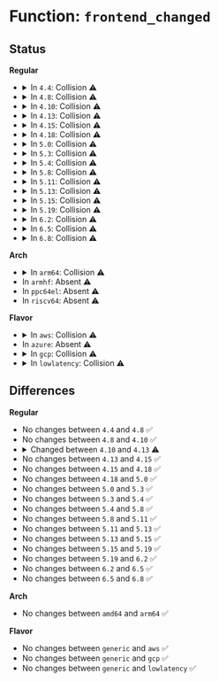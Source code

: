 # Function: <code>frontend_changed</code>

## Status
<b>Regular</b>
<ul>
<li>
<details>
<summary>In <code>4.4</code>: Collision ⚠️</summary>

```c
void frontend_changed(struct xenbus_watch *watch, const char **vec, unsigned int len);
```

**Collision:** Static-Static Collision

**Inline:** No

**Transformation:** False

**Instances:**

```
In drivers/xen/xenbus/xenbus_probe_backend.c (ffffffff814cfb30)
Location: drivers/xen/xenbus/xenbus_probe_backend.c:184
Inline: False
```
```
In drivers/xen/xenbus/xenbus_probe_frontend.c (ffffffff814d13a0)
Location: drivers/xen/xenbus/xenbus_probe_frontend.c:163
Inline: False
```
**Symbols:**

```
ffffffff814cfb30-ffffffff814cfb42: frontend_changed (STB_LOCAL)
ffffffff814d13a0-ffffffff814d13e9: frontend_changed (STB_LOCAL)
```
</details>
</li>
<li>
<details>
<summary>In <code>4.8</code>: Collision ⚠️</summary>

```c
void frontend_changed(struct xenbus_watch *watch, const char **vec, unsigned int len);
```

**Collision:** Static-Static Collision

**Inline:** No

**Transformation:** False

**Instances:**

```
In drivers/xen/xenbus/xenbus_probe_backend.c (ffffffff81520740)
Location: drivers/xen/xenbus/xenbus_probe_backend.c:184
Inline: False
```
```
In drivers/xen/xenbus/xenbus_probe_frontend.c (ffffffff815220b0)
Location: drivers/xen/xenbus/xenbus_probe_frontend.c:156
Inline: False
```
**Symbols:**

```
ffffffff81520740-ffffffff81520752: frontend_changed (STB_LOCAL)
ffffffff815220b0-ffffffff815220f5: frontend_changed (STB_LOCAL)
```
</details>
</li>
<li>
<details>
<summary>In <code>4.10</code>: Collision ⚠️</summary>

```c
void frontend_changed(struct xenbus_watch *watch, const char **vec, unsigned int len);
```

**Collision:** Static-Static Collision

**Inline:** No

**Transformation:** False

**Instances:**

```
In drivers/xen/xenbus/xenbus_probe_backend.c (ffffffff8154cbc0)
Location: drivers/xen/xenbus/xenbus_probe_backend.c:184
Inline: False
```
```
In drivers/xen/xenbus/xenbus_probe_frontend.c (ffffffff8154e580)
Location: drivers/xen/xenbus/xenbus_probe_frontend.c:156
Inline: False
```
**Symbols:**

```
ffffffff8154cbc0-ffffffff8154cbd2: frontend_changed (STB_LOCAL)
ffffffff8154e580-ffffffff8154e5c5: frontend_changed (STB_LOCAL)
```
</details>
</li>
<li>
<details>
<summary>In <code>4.13</code>: Collision ⚠️</summary>

```c
void frontend_changed(struct xenbus_watch *watch, const char *path, const char *token);
```

**Collision:** Static-Static Collision

**Inline:** No

**Transformation:** False

**Instances:**

```
In drivers/xen/xenbus/xenbus_probe_backend.c (ffffffff81560f50)
Location: drivers/xen/xenbus/xenbus_probe_backend.c:183
Inline: False
```
```
In drivers/xen/xenbus/xenbus_probe_frontend.c (ffffffff81562a10)
Location: drivers/xen/xenbus/xenbus_probe_frontend.c:155
Inline: False
```
**Symbols:**

```
ffffffff81560f50-ffffffff81560f62: frontend_changed (STB_LOCAL)
ffffffff81562a10-ffffffff81562a55: frontend_changed (STB_LOCAL)
```
</details>
</li>
<li>
<details>
<summary>In <code>4.15</code>: Collision ⚠️</summary>

```c
void frontend_changed(struct xenbus_watch *watch, const char *path, const char *token);
```

**Collision:** Static-Static Collision

**Inline:** No

**Transformation:** False

**Instances:**

```
In drivers/xen/xenbus/xenbus_probe_backend.c (ffffffff815c5240)
Location: drivers/xen/xenbus/xenbus_probe_backend.c:183
Inline: False
```
```
In drivers/xen/xenbus/xenbus_probe_frontend.c (ffffffff815c6d10)
Location: drivers/xen/xenbus/xenbus_probe_frontend.c:155
Inline: False
```
**Symbols:**

```
ffffffff815c5240-ffffffff815c5252: frontend_changed (STB_LOCAL)
ffffffff815c6d10-ffffffff815c6d55: frontend_changed (STB_LOCAL)
```
</details>
</li>
<li>
<details>
<summary>In <code>4.18</code>: Collision ⚠️</summary>

```c
void frontend_changed(struct xenbus_watch *watch, const char *path, const char *token);
```

**Collision:** Static-Static Collision

**Inline:** No

**Transformation:** False

**Instances:**

```
In drivers/xen/xenbus/xenbus_probe_backend.c (ffffffff815fd940)
Location: drivers/xen/xenbus/xenbus_probe_backend.c:183
Inline: False
```
```
In drivers/xen/xenbus/xenbus_probe_frontend.c (ffffffff815ff4b0)
Location: drivers/xen/xenbus/xenbus_probe_frontend.c:155
Inline: False
```
**Symbols:**

```
ffffffff815fd940-ffffffff815fd952: frontend_changed (STB_LOCAL)
ffffffff815ff4b0-ffffffff815ff4f5: frontend_changed (STB_LOCAL)
```
</details>
</li>
<li>
<details>
<summary>In <code>5.0</code>: Collision ⚠️</summary>

```c
void frontend_changed(struct xenbus_watch *watch, const char *path, const char *token);
```

**Collision:** Static-Static Collision

**Inline:** No

**Transformation:** False

**Instances:**

```
In drivers/xen/xenbus/xenbus_probe_backend.c (ffffffff81618a10)
Location: drivers/xen/xenbus/xenbus_probe_backend.c:183
Inline: False
```
```
In drivers/xen/xenbus/xenbus_probe_frontend.c (ffffffff8161a580)
Location: drivers/xen/xenbus/xenbus_probe_frontend.c:155
Inline: False
```
**Symbols:**

```
ffffffff81618a10-ffffffff81618a22: frontend_changed (STB_LOCAL)
ffffffff8161a580-ffffffff8161a5c5: frontend_changed (STB_LOCAL)
```
</details>
</li>
<li>
<details>
<summary>In <code>5.3</code>: Collision ⚠️</summary>

```c
void frontend_changed(struct xenbus_watch *watch, const char *path, const char *token);
```

**Collision:** Static-Static Collision

**Inline:** No

**Transformation:** False

**Instances:**

```
In drivers/xen/xenbus/xenbus_probe_backend.c (ffffffff8164c700)
Location: drivers/xen/xenbus/xenbus_probe_backend.c:183
Inline: False
```
```
In drivers/xen/xenbus/xenbus_probe_frontend.c (ffffffff8164e330)
Location: drivers/xen/xenbus/xenbus_probe_frontend.c:156
Inline: False
```
**Symbols:**

```
ffffffff8164c700-ffffffff8164c712: frontend_changed (STB_LOCAL)
ffffffff8164e330-ffffffff8164e377: frontend_changed (STB_LOCAL)
```
</details>
</li>
<li>
<details>
<summary>In <code>5.4</code>: Collision ⚠️</summary>

```c
void frontend_changed(struct xenbus_watch *watch, const char *path, const char *token);
```

**Collision:** Static-Static Collision

**Inline:** No

**Transformation:** False

**Instances:**

```
In drivers/xen/xenbus/xenbus_probe_backend.c (ffffffff8166eb90)
Location: drivers/xen/xenbus/xenbus_probe_backend.c:183
Inline: False
```
```
In drivers/xen/xenbus/xenbus_probe_frontend.c (ffffffff81670810)
Location: drivers/xen/xenbus/xenbus_probe_frontend.c:156
Inline: False
```
**Symbols:**

```
ffffffff8166eb90-ffffffff8166eba2: frontend_changed (STB_LOCAL)
ffffffff81670810-ffffffff81670857: frontend_changed (STB_LOCAL)
```
</details>
</li>
<li>
<details>
<summary>In <code>5.8</code>: Collision ⚠️</summary>

```c
void frontend_changed(struct xenbus_watch *watch, const char *path, const char *token);
```

**Collision:** Static-Static Collision

**Inline:** No

**Transformation:** False

**Instances:**

```
In drivers/xen/xenbus/xenbus_probe_backend.c (ffffffff8171eef0)
Location: drivers/xen/xenbus/xenbus_probe_backend.c:183
Inline: False
```
```
In drivers/xen/xenbus/xenbus_probe_frontend.c (ffffffff81720e10)
Location: drivers/xen/xenbus/xenbus_probe_frontend.c:177
Inline: False
```
**Symbols:**

```
ffffffff8171eef0-ffffffff8171ef02: frontend_changed (STB_LOCAL)
ffffffff81720e10-ffffffff81720e59: frontend_changed (STB_LOCAL)
```
</details>
</li>
<li>
<details>
<summary>In <code>5.11</code>: Collision ⚠️</summary>

```c
void frontend_changed(struct xenbus_watch *watch, const char *path, const char *token);
```

**Collision:** Static-Static Collision

**Inline:** No

**Transformation:** False

**Instances:**

```
In drivers/xen/xenbus/xenbus_probe_backend.c (ffffffff8173be50)
Location: drivers/xen/xenbus/xenbus_probe_backend.c:189
Inline: False
```
```
In drivers/xen/xenbus/xenbus_probe_frontend.c (ffffffff8173dd70)
Location: drivers/xen/xenbus/xenbus_probe_frontend.c:177
Inline: False
```
**Symbols:**

```
ffffffff8173be50-ffffffff8173be62: frontend_changed (STB_LOCAL)
ffffffff8173dd70-ffffffff8173ddb9: frontend_changed (STB_LOCAL)
```
</details>
</li>
<li>
<details>
<summary>In <code>5.13</code>: Collision ⚠️</summary>

```c
void frontend_changed(struct xenbus_watch *watch, const char *path, const char *token);
```

**Collision:** Static-Static Collision

**Inline:** No

**Transformation:** False

**Instances:**

```
In drivers/xen/xenbus/xenbus_probe_backend.c (ffffffff8171f9b0)
Location: drivers/xen/xenbus/xenbus_probe_backend.c:189
Inline: False
```
```
In drivers/xen/xenbus/xenbus_probe_frontend.c (ffffffff817218e0)
Location: drivers/xen/xenbus/xenbus_probe_frontend.c:177
Inline: False
```
**Symbols:**

```
ffffffff8171f9b0-ffffffff8171f9c2: frontend_changed (STB_LOCAL)
ffffffff817218e0-ffffffff81721929: frontend_changed (STB_LOCAL)
```
</details>
</li>
<li>
<details>
<summary>In <code>5.15</code>: Collision ⚠️</summary>

```c
void frontend_changed(struct xenbus_watch *watch, const char *path, const char *token);
```

**Collision:** Static-Static Collision

**Inline:** No

**Transformation:** False

**Instances:**

```
In drivers/xen/xenbus/xenbus_probe_backend.c (ffffffff8179e7d0)
Location: drivers/xen/xenbus/xenbus_probe_backend.c:189
Inline: False
```
```
In drivers/xen/xenbus/xenbus_probe_frontend.c (ffffffff817a0700)
Location: drivers/xen/xenbus/xenbus_probe_frontend.c:177
Inline: False
```
**Symbols:**

```
ffffffff8179e7d0-ffffffff8179e7e2: frontend_changed (STB_LOCAL)
ffffffff817a0700-ffffffff817a0746: frontend_changed (STB_LOCAL)
```
</details>
</li>
<li>
<details>
<summary>In <code>5.19</code>: Collision ⚠️</summary>

```c
void frontend_changed(struct xenbus_watch *watch, const char *path, const char *token);
```

**Collision:** Static-Static Collision

**Inline:** No

**Transformation:** False

**Instances:**

```
In drivers/xen/xenbus/xenbus_probe_backend.c (ffffffff818d8150)
Location: drivers/xen/xenbus/xenbus_probe_backend.c:189
Inline: False
```
```
In drivers/xen/xenbus/xenbus_probe_frontend.c (ffffffff818da150)
Location: drivers/xen/xenbus/xenbus_probe_frontend.c:177
Inline: False
```
**Symbols:**

```
ffffffff818d8150-ffffffff818d816e: frontend_changed (STB_LOCAL)
ffffffff818da150-ffffffff818da1a1: frontend_changed (STB_LOCAL)
```
</details>
</li>
<li>
<details>
<summary>In <code>6.2</code>: Collision ⚠️</summary>

```c
void frontend_changed(struct xenbus_watch *watch, const char *path, const char *token);
```

**Collision:** Static-Static Collision

**Inline:** No

**Transformation:** False

**Instances:**

```
In drivers/xen/xenbus/xenbus_probe_backend.c (ffffffff81a2aa70)
Location: drivers/xen/xenbus/xenbus_probe_backend.c:189
Inline: False
```
```
In drivers/xen/xenbus/xenbus_probe_frontend.c (ffffffff81a2cda0)
Location: drivers/xen/xenbus/xenbus_probe_frontend.c:177
Inline: False
```
**Symbols:**

```
ffffffff81a2aa70-ffffffff81a2aa8e: frontend_changed (STB_LOCAL)
ffffffff81a2cda0-ffffffff81a2cdf1: frontend_changed (STB_LOCAL)
```
</details>
</li>
<li>
<details>
<summary>In <code>6.5</code>: Collision ⚠️</summary>

```c
void frontend_changed(struct xenbus_watch *watch, const char *path, const char *token);
```

**Collision:** Static-Static Collision

**Inline:** No

**Transformation:** False

**Instances:**

```
In drivers/xen/xenbus/xenbus_probe_backend.c (ffffffff81a74220)
Location: drivers/xen/xenbus/xenbus_probe_backend.c:189
Inline: False
```
```
In drivers/xen/xenbus/xenbus_probe_frontend.c (ffffffff81a76550)
Location: drivers/xen/xenbus/xenbus_probe_frontend.c:177
Inline: False
```
**Symbols:**

```
ffffffff81a74220-ffffffff81a7423e: frontend_changed (STB_LOCAL)
ffffffff81a76550-ffffffff81a765a1: frontend_changed (STB_LOCAL)
```
</details>
</li>
<li>
<details>
<summary>In <code>6.8</code>: Collision ⚠️</summary>

```c
void frontend_changed(struct xenbus_watch *watch, const char *path, const char *token);
```

**Collision:** Static-Static Collision

**Inline:** No

**Transformation:** False

**Instances:**

```
In drivers/xen/xenbus/xenbus_probe_backend.c (ffffffff81ac6380)
Location: drivers/xen/xenbus/xenbus_probe_backend.c:189
Inline: False
```
```
In drivers/xen/xenbus/xenbus_probe_frontend.c (ffffffff81ac8740)
Location: drivers/xen/xenbus/xenbus_probe_frontend.c:177
Inline: False
```
**Symbols:**

```
ffffffff81ac6380-ffffffff81ac639e: frontend_changed (STB_LOCAL)
ffffffff81ac8740-ffffffff81ac8791: frontend_changed (STB_LOCAL)
```
</details>
</li>
</ul>
<b>Arch</b>
<ul>
<li>
<details>
<summary>In <code>arm64</code>: Collision ⚠️</summary>

```c
void frontend_changed(struct xenbus_watch *watch, const char *path, const char *token);
```

**Collision:** Static-Static Collision

**Inline:** No

**Transformation:** False

**Instances:**

```
In drivers/xen/xenbus/xenbus_probe_backend.c (ffff800010839850)
Location: drivers/xen/xenbus/xenbus_probe_backend.c:183
Inline: False
```
```
In drivers/xen/xenbus/xenbus_probe_frontend.c (ffff80001083b9c8)
Location: drivers/xen/xenbus/xenbus_probe_frontend.c:156
Inline: False
```
**Symbols:**

```
ffff800010839850-ffff800010839898: frontend_changed (STB_LOCAL)
ffff80001083b9c8-ffff80001083ba44: frontend_changed (STB_LOCAL)
```
</details>
</li>
<li>
In <code>armhf</code>: Absent ⚠️
</li>
<li>
In <code>ppc64el</code>: Absent ⚠️
</li>
<li>
In <code>riscv64</code>: Absent ⚠️
</li>
</ul>
<b>Flavor</b>
<ul>
<li>
<details>
<summary>In <code>aws</code>: Collision ⚠️</summary>

```c
void frontend_changed(struct xenbus_watch *watch, const char *path, const char *token);
```

**Collision:** Static-Static Collision

**Inline:** No

**Transformation:** False

**Instances:**

```
In drivers/xen/xenbus/xenbus_probe_backend.c (ffffffff81634c50)
Location: drivers/xen/xenbus/xenbus_probe_backend.c:183
Inline: False
```
```
In drivers/xen/xenbus/xenbus_probe_frontend.c (ffffffff816368d0)
Location: drivers/xen/xenbus/xenbus_probe_frontend.c:156
Inline: False
```
**Symbols:**

```
ffffffff81634c50-ffffffff81634c62: frontend_changed (STB_LOCAL)
ffffffff816368d0-ffffffff81636917: frontend_changed (STB_LOCAL)
```
</details>
</li>
<li>
In <code>azure</code>: Absent ⚠️
</li>
<li>
<details>
<summary>In <code>gcp</code>: Collision ⚠️</summary>

```c
void frontend_changed(struct xenbus_watch *watch, const char *path, const char *token);
```

**Collision:** Static-Static Collision

**Inline:** No

**Transformation:** False

**Instances:**

```
In drivers/xen/xenbus/xenbus_probe_backend.c (ffffffff816629d0)
Location: drivers/xen/xenbus/xenbus_probe_backend.c:183
Inline: False
```
```
In drivers/xen/xenbus/xenbus_probe_frontend.c (ffffffff81664650)
Location: drivers/xen/xenbus/xenbus_probe_frontend.c:156
Inline: False
```
**Symbols:**

```
ffffffff816629d0-ffffffff816629e2: frontend_changed (STB_LOCAL)
ffffffff81664650-ffffffff81664697: frontend_changed (STB_LOCAL)
```
</details>
</li>
<li>
<details>
<summary>In <code>lowlatency</code>: Collision ⚠️</summary>

```c
void frontend_changed(struct xenbus_watch *watch, const char *path, const char *token);
```

**Collision:** Static-Static Collision

**Inline:** No

**Transformation:** False

**Instances:**

```
In drivers/xen/xenbus/xenbus_probe_backend.c (ffffffff8167cfa0)
Location: drivers/xen/xenbus/xenbus_probe_backend.c:183
Inline: False
```
```
In drivers/xen/xenbus/xenbus_probe_frontend.c (ffffffff8167ec10)
Location: drivers/xen/xenbus/xenbus_probe_frontend.c:156
Inline: False
```
**Symbols:**

```
ffffffff8167cfa0-ffffffff8167cfb2: frontend_changed (STB_LOCAL)
ffffffff8167ec10-ffffffff8167ec57: frontend_changed (STB_LOCAL)
```
</details>
</li>
</ul>

## Differences
<b>Regular</b>
<ul>
<li>
No changes between <code>4.4</code> and <code>4.8</code> ✅
</li>
<li>
No changes between <code>4.8</code> and <code>4.10</code> ✅
</li>
<li>
<details>
<summary>Changed between <code>4.10</code> and <code>4.13</code> ⚠️</summary>
<ul>
<li>
<b>Param added. </b>
<code>const char *path</code>
</li>
<li>
<b>Param added. </b>
<code>const char *token</code>
</li>
<li>
<b>Param removed. </b>
<code>const char **vec</code>
</li>
<li>
<b>Param removed. </b>
<code>unsigned int len</code>
</li>
</ul>
</details>
</li>
<li>
No changes between <code>4.13</code> and <code>4.15</code> ✅
</li>
<li>
No changes between <code>4.15</code> and <code>4.18</code> ✅
</li>
<li>
No changes between <code>4.18</code> and <code>5.0</code> ✅
</li>
<li>
No changes between <code>5.0</code> and <code>5.3</code> ✅
</li>
<li>
No changes between <code>5.3</code> and <code>5.4</code> ✅
</li>
<li>
No changes between <code>5.4</code> and <code>5.8</code> ✅
</li>
<li>
No changes between <code>5.8</code> and <code>5.11</code> ✅
</li>
<li>
No changes between <code>5.11</code> and <code>5.13</code> ✅
</li>
<li>
No changes between <code>5.13</code> and <code>5.15</code> ✅
</li>
<li>
No changes between <code>5.15</code> and <code>5.19</code> ✅
</li>
<li>
No changes between <code>5.19</code> and <code>6.2</code> ✅
</li>
<li>
No changes between <code>6.2</code> and <code>6.5</code> ✅
</li>
<li>
No changes between <code>6.5</code> and <code>6.8</code> ✅
</li>
</ul>
<b>Arch</b>
<ul>
<li>
No changes between <code>amd64</code> and <code>arm64</code> ✅
</li>
</ul>
<b>Flavor</b>
<ul>
<li>
No changes between <code>generic</code> and <code>aws</code> ✅
</li>
<li>
No changes between <code>generic</code> and <code>gcp</code> ✅
</li>
<li>
No changes between <code>generic</code> and <code>lowlatency</code> ✅
</li>
</ul>
